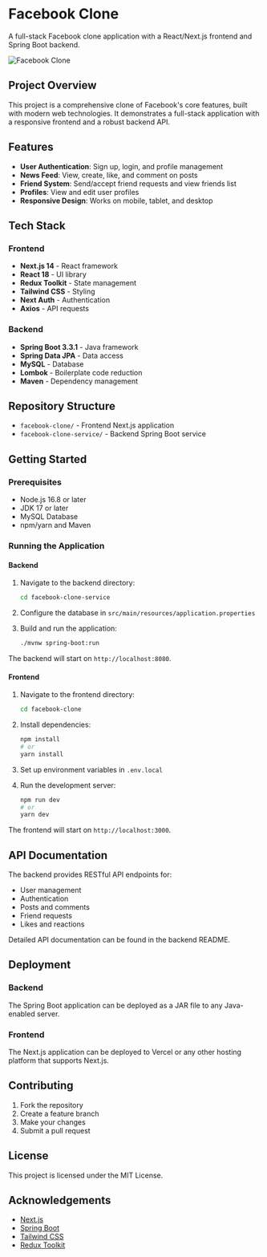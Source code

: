 # Facebook Clone

A full-stack Facebook clone application with a React/Next.js frontend and Spring Boot backend.

![Facebook Clone](https://via.placeholder.com/800x400?text=Facebook+Clone)

## Project Overview

This project is a comprehensive clone of Facebook's core features, built with modern web technologies. It demonstrates a full-stack application with a responsive frontend and a robust backend API.

## Features

- **User Authentication**: Sign up, login, and profile management
- **News Feed**: View, create, like, and comment on posts
- **Friend System**: Send/accept friend requests and view friends list
- **Profiles**: View and edit user profiles
- **Responsive Design**: Works on mobile, tablet, and desktop

## Tech Stack

### Frontend
- **Next.js 14** - React framework
- **React 18** - UI library
- **Redux Toolkit** - State management
- **Tailwind CSS** - Styling
- **Next Auth** - Authentication
- **Axios** - API requests

### Backend
- **Spring Boot 3.3.1** - Java framework
- **Spring Data JPA** - Data access
- **MySQL** - Database
- **Lombok** - Boilerplate code reduction
- **Maven** - Dependency management

## Repository Structure

- `facebook-clone/` - Frontend Next.js application
- `facebook-clone-service/` - Backend Spring Boot service

## Getting Started

### Prerequisites

- Node.js 16.8 or later
- JDK 17 or later
- MySQL Database
- npm/yarn and Maven

### Running the Application

#### Backend

1. Navigate to the backend directory:
   ```bash
   cd facebook-clone-service
   ```

2. Configure the database in `src/main/resources/application.properties`

3. Build and run the application:
   ```bash
   ./mvnw spring-boot:run
   ```

The backend will start on `http://localhost:8080`.

#### Frontend

1. Navigate to the frontend directory:
   ```bash
   cd facebook-clone
   ```

2. Install dependencies:
   ```bash
   npm install
   # or
   yarn install
   ```

3. Set up environment variables in `.env.local`

4. Run the development server:
   ```bash
   npm run dev
   # or
   yarn dev
   ```

The frontend will start on `http://localhost:3000`.

## API Documentation

The backend provides RESTful API endpoints for:

- User management
- Authentication
- Posts and comments
- Friend requests
- Likes and reactions

Detailed API documentation can be found in the backend README.

## Deployment

### Backend

The Spring Boot application can be deployed as a JAR file to any Java-enabled server.

### Frontend

The Next.js application can be deployed to Vercel or any other hosting platform that supports Next.js.

## Contributing

1. Fork the repository
2. Create a feature branch
3. Make your changes
4. Submit a pull request

## License

This project is licensed under the MIT License.

## Acknowledgements

- [Next.js](https://nextjs.org/)
- [Spring Boot](https://spring.io/projects/spring-boot)
- [Tailwind CSS](https://tailwindcss.com/)
- [Redux Toolkit](https://redux-toolkit.js.org/)

